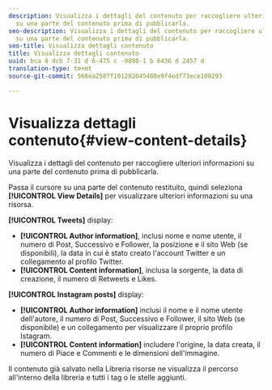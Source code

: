 ```yaml
---
description: Visualizza i dettagli del contenuto per raccogliere ulteriori informazioni
  su una parte del contenuto prima di pubblicarla.
seo-description: Visualizza i dettagli del contenuto per raccogliere ulteriori informazioni
  su una parte del contenuto prima di pubblicarla.
seo-title: Visualizza dettagli contenuto
title: Visualizza dettagli contenuto
uuid: bca 8 dcb 7-31 d 6-475 c -9898-1 b 6436 d 2457 d
translation-type: tm+mt
source-git-commit: 566ea2587f101202045488e9f4edf73ece100293

---
```



# Visualizza dettagli contenuto{#view-content-details}

Visualizza i dettagli del contenuto per raccogliere ulteriori informazioni su una parte del contenuto prima di pubblicarla.

Passa il cursore su una parte del contenuto restituito, quindi seleziona **[!UICONTROL View Details]** per visualizzare ulteriori informazioni su una risorsa.

**[!UICONTROL Tweets]** display:

* **[!UICONTROL Author information]**, inclusi nome e nome utente, il numero di Post, Successivo e Follower, la posizione e il sito Web (se disponibili), la data in cui è stato creato l'account Twitter e un collegamento al profilo Twitter.
* **[!UICONTROL Content information]**, inclusa la sorgente, la data di creazione, il numero di Retweets e Likes.

**[!UICONTROL Instagram posts]** display:

* **[!UICONTROL Author information]** inclusi il nome e il nome utente dell'autore, il numero di Post, Successivo e Follower, il sito Web (se disponibile) e un collegamento per visualizzare il proprio profilo Istagram.
* **[!UICONTROL Content information]** includere l'origine, la data creata, il numero di Piace e Commenti e le dimensioni dell'immagine.

Il contenuto già salvato nella Libreria risorse ne visualizza il percorso all'interno della libreria e tutti i tag o le stelle aggiunti.
